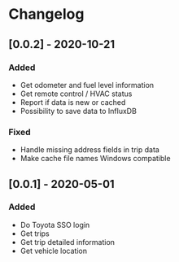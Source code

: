 # Changelog

## [0.0.2] - 2020-10-21

### Added

- Get odometer and fuel level information
- Get remote control / HVAC status
- Report if data is new or cached
- Possibility to save data to InfluxDB

### Fixed

- Handle missing address fields in trip data
- Make cache file names Windows compatible

## [0.0.1] - 2020-05-01

### Added

- Do Toyota SSO login
- Get trips
- Get trip detailed information
- Get vehicle location
